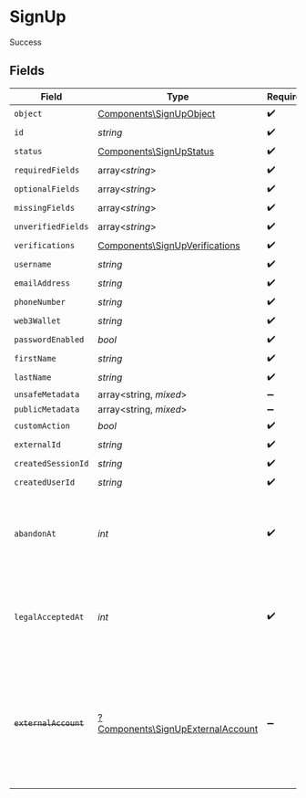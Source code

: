 # SignUp

Success


## Fields

| Field                                                                                                                   | Type                                                                                                                    | Required                                                                                                                | Description                                                                                                             | Example                                                                                                                 |
| ----------------------------------------------------------------------------------------------------------------------- | ----------------------------------------------------------------------------------------------------------------------- | ----------------------------------------------------------------------------------------------------------------------- | ----------------------------------------------------------------------------------------------------------------------- | ----------------------------------------------------------------------------------------------------------------------- |
| `object`                                                                                                                | [Components\SignUpObject](../../Models/Components/SignUpObject.md)                                                      | :heavy_check_mark:                                                                                                      | N/A                                                                                                                     |                                                                                                                         |
| `id`                                                                                                                    | *string*                                                                                                                | :heavy_check_mark:                                                                                                      | N/A                                                                                                                     |                                                                                                                         |
| `status`                                                                                                                | [Components\SignUpStatus](../../Models/Components/SignUpStatus.md)                                                      | :heavy_check_mark:                                                                                                      | N/A                                                                                                                     |                                                                                                                         |
| `requiredFields`                                                                                                        | array<*string*>                                                                                                         | :heavy_check_mark:                                                                                                      | N/A                                                                                                                     |                                                                                                                         |
| `optionalFields`                                                                                                        | array<*string*>                                                                                                         | :heavy_check_mark:                                                                                                      | N/A                                                                                                                     |                                                                                                                         |
| `missingFields`                                                                                                         | array<*string*>                                                                                                         | :heavy_check_mark:                                                                                                      | N/A                                                                                                                     |                                                                                                                         |
| `unverifiedFields`                                                                                                      | array<*string*>                                                                                                         | :heavy_check_mark:                                                                                                      | N/A                                                                                                                     |                                                                                                                         |
| `verifications`                                                                                                         | [Components\SignUpVerifications](../../Models/Components/SignUpVerifications.md)                                        | :heavy_check_mark:                                                                                                      | N/A                                                                                                                     |                                                                                                                         |
| `username`                                                                                                              | *string*                                                                                                                | :heavy_check_mark:                                                                                                      | N/A                                                                                                                     |                                                                                                                         |
| `emailAddress`                                                                                                          | *string*                                                                                                                | :heavy_check_mark:                                                                                                      | N/A                                                                                                                     |                                                                                                                         |
| `phoneNumber`                                                                                                           | *string*                                                                                                                | :heavy_check_mark:                                                                                                      | N/A                                                                                                                     |                                                                                                                         |
| `web3Wallet`                                                                                                            | *string*                                                                                                                | :heavy_check_mark:                                                                                                      | N/A                                                                                                                     |                                                                                                                         |
| `passwordEnabled`                                                                                                       | *bool*                                                                                                                  | :heavy_check_mark:                                                                                                      | N/A                                                                                                                     |                                                                                                                         |
| `firstName`                                                                                                             | *string*                                                                                                                | :heavy_check_mark:                                                                                                      | N/A                                                                                                                     |                                                                                                                         |
| `lastName`                                                                                                              | *string*                                                                                                                | :heavy_check_mark:                                                                                                      | N/A                                                                                                                     |                                                                                                                         |
| `unsafeMetadata`                                                                                                        | array<string, *mixed*>                                                                                                  | :heavy_minus_sign:                                                                                                      | N/A                                                                                                                     |                                                                                                                         |
| `publicMetadata`                                                                                                        | array<string, *mixed*>                                                                                                  | :heavy_minus_sign:                                                                                                      | N/A                                                                                                                     |                                                                                                                         |
| `customAction`                                                                                                          | *bool*                                                                                                                  | :heavy_check_mark:                                                                                                      | N/A                                                                                                                     |                                                                                                                         |
| `externalId`                                                                                                            | *string*                                                                                                                | :heavy_check_mark:                                                                                                      | N/A                                                                                                                     |                                                                                                                         |
| `createdSessionId`                                                                                                      | *string*                                                                                                                | :heavy_check_mark:                                                                                                      | N/A                                                                                                                     |                                                                                                                         |
| `createdUserId`                                                                                                         | *string*                                                                                                                | :heavy_check_mark:                                                                                                      | N/A                                                                                                                     |                                                                                                                         |
| `abandonAt`                                                                                                             | *int*                                                                                                                   | :heavy_check_mark:                                                                                                      | Unix timestamp at which the user abandoned the sign up attempt.<br/>                                                    | 1700690400000                                                                                                           |
| `legalAcceptedAt`                                                                                                       | *int*                                                                                                                   | :heavy_check_mark:                                                                                                      | Unix timestamp at which the user accepted the legal requirements.<br/>                                                  | 1700690400000                                                                                                           |
| ~~`externalAccount`~~                                                                                                   | [?Components\SignUpExternalAccount](../../Models/Components/SignUpExternalAccount.md)                                   | :heavy_minus_sign:                                                                                                      | : warning: ** DEPRECATED **: This will be removed in a future release, please migrate away from it as soon as possible. |                                                                                                                         |